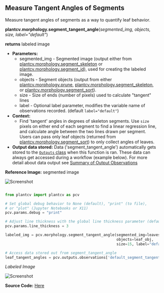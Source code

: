 ## Measure Tangent Angles of Segments  

Measure tangent angles of segments as a way to quantify leaf behavior. 

**plantcv.morphology.segment_tangent_angle**(*segmented_img, objects, size, label="default"*)

**returns** labeled image 

- **Parameters:**
    - segmented_img - Segmented image (output either from [plantcv.morphology.segment_skeleton](segment_skeleton.md)
    or [plantcv.morphology.segment_id](segment_id.md)), used for creating the labeled image. 
    - objects - Segment objects (output from either [plantcv.morphology.prune](prune.md),
    [plantcv.morphology.segment_skeleton](segment_skeleton.md), or
    [plantcv.morphology.segment_sort](segment_sort.md)).
    - size - Size of ends (number of pixels) used to calculate "tangent" lines
    - label         - Optional label parameter, modifies the variable name of observations recorded. (default `label="default"`)
- **Context:**
    - Find 'tangent' angles in degrees of skeleton segments. Use `size` pixels on either end of
      each segment to find a linear regression line, and calculate angle between the two lines
      drawn per segment. Users can pass only leaf objects (returned from [plantcv.morphology.segment_sort](segment_sort.md)) 
      to only collect angles of leaves. 
- **Output data stored:** Data ('segment_tangent_angle') automatically gets stored to the [`Outputs` class](outputs.md) when this function is ran. 
    These data can always get accessed during a workflow (example below). For more detail about data output see [Summary of Output Observations](output_measurements.md#summary-of-output-observations)

**Reference Image:** segmented image 

![Screenshot](img/documentation_images/segment_tangent_angle/segmented_img_mask.jpg)


```python

from plantcv import plantcv as pcv

# Set global debug behavior to None (default), "print" (to file), 
# or "plot" (Jupyter Notebooks or X11)
pcv.params.debug = "print"

# Adjust line thickness with the global line thickness parameter (default = 5)
pcv.params.line_thickness = 3 

labeled_img = pcv.morphology.segment_tangent_angle(segmented_img=leaves_segment, 
                                                   objects=leaf_obj,
                                                   size=15, label="default")

# Access data stored out from segment_tangent_angle
leaf_tangent_angles = pcv.outputs.observations['default_segment_tangent_angle']['value']

```

*Labeled Image*

![Screenshot](img/documentation_images/segment_tangent_angle/tangent_angle_img.jpg)

**Source Code:** [Here](https://github.com/danforthcenter/plantcv/blob/master/plantcv/plantcv/morphology/segment_tangent_angle.py)
